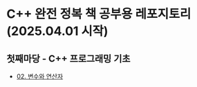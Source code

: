 # C++ 완전 정복 책 공부용 레포지토리 (2025.04.01 시작)

## 첫째마당 - C++ 프로그래밍 기초
- [02. 변수와 연산자](./STUDY/docs/02.%20변수와%20연산자.md)
